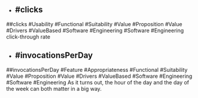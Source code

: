 - ## #clicks
##clicks #Usability #Functional #Suitability #Value #Proposition #Value #Drivers #ValueBased #Software #Engineering #Software #Engineering 
click-through rate

- ## #invocationsPerDay
##invocationsPerDay #Feature #Appropriateness #Functional #Suitability #Value #Proposition #Value #Drivers #ValueBased #Software #Engineering #Software #Engineering 
As it turns out, the hour of the day and the day of the week can both matter in a big way.

